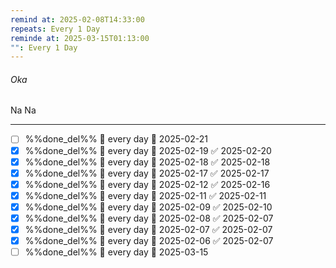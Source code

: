 ```yaml
---
remind at: 2025-02-08T14:33:00
repeats: Every 1 Day
reminde at: 2025-03-15T01:13:00
"": Every 1 Day
---
```

###### Oka 
Na Na

---
- [ ] %%done_del%% 🔁 every day 📅 2025-02-21
- [x] %%done_del%% 🔁 every day 📅 2025-02-19 ✅ 2025-02-20
- [x] %%done_del%% 🔁 every day 📅 2025-02-18 ✅ 2025-02-18
- [x] %%done_del%% 🔁 every day 📅 2025-02-17 ✅ 2025-02-17
- [x] %%done_del%% 🔁 every day 📅 2025-02-12 ✅ 2025-02-16
- [x] %%done_del%% 🔁 every day 📅 2025-02-11 ✅ 2025-02-11
- [x] %%done_del%% 🔁 every day 📅 2025-02-09 ✅ 2025-02-10
- [x] %%done_del%% 🔁 every day 📅 2025-02-08 ✅ 2025-02-07
- [x] %%done_del%% 🔁 every day 📅 2025-02-07 ✅ 2025-02-07
- [x] %%done_del%% 🔁 every day 📅 2025-02-06 ✅ 2025-02-07
- [ ] %%done_del%% 🔁 every day 📅 2025-03-15